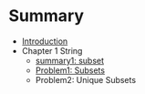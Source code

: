 # Summary

* [Introduction](README.md)
* Chapter 1 String
   * [summary1: subset](pai_lie_zu_he_mo_ban.md)
   * [Problem1: Subsets](problem1_subsets.md)
   * Problem2: Unique Subsets

